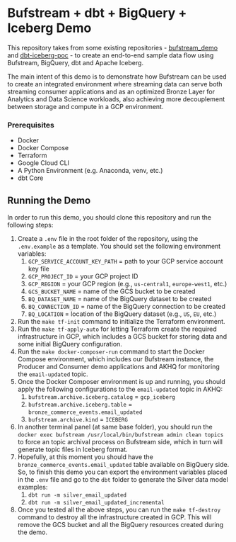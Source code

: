# Bufstream + dbt + BigQuery + Iceberg Demo

This repository takes from some existing repositories - [bufstream_demo](https://github.com/bufbuild/bufstream-demo) and [dbt-iceberg-poc](https://github.com/borjavb/dbt-iceberg-poc) - to create an end-to-end sample data flow using Bufstream, BigQuery, dbt and Apache Iceberg.

The main intent of this demo is to demonstrate how Bufstream can be used to create an integrated environment where streaming data can serve both streaming consumer applications and as an optimized Bronze Layer for Analytics and Data Science workloads, also achieving more decouplement between storage and compute in a GCP environment.

### Prerequisites

- Docker
- Docker Compose
- Terraform
- Google Cloud CLI
- A Python Environment (e.g. Anaconda, venv, etc.)
- dbt Core

## Running the Demo

In order to run this demo, you should clone this repository and run the following steps:

1. Create a `.env` file in the root folder of the repository, using the `.env.example` as a template. You should set the following environment variables:
   1. `GCP_SERVICE_ACCOUNT_KEY_PATH` = path to your GCP service account key file
   2. `GCP_PROJECT_ID` = your GCP project ID
   3. `GCP_REGION` = your GCP region (e.g., `us-central1`, `europe-west1`, etc.)
   4. `GCS_BUCKET_NAME` = name of the GCS bucket to be created
   5. `BQ_DATASET_NAME` = name of the BigQuery dataset to be created
   6. `BQ_CONNECTION_ID` = name of the BigQuery connection to be created
   7. `BQ_LOCATION` = location of the BigQuery dataset (e.g., `US`, `EU`, etc.)
2. Run the `make tf-init` command to initialize the Terraform environment.
3. Run the `make tf-apply-auto` for letting Terraform create the required infrastructure in GCP, which includes a GCS bucket for storing data and some initial BigQuery configuration.
4. Run the `make docker-composer-run` command to start the Docker Compose environment, which includes our Bufstream instance, the Producer and Consumer demo applications and AKHQ for monitoring the `email-updated` topic.
5. Once the Docker Composer environment is up and running, you should apply the following configurations to the `email-updated` topic in AKHQ:
   1. `bufstream.archive.iceberg.catalog` = `gcp_iceberg`
   2. `bufstream.archive.iceberg.table` = `bronze_commerce_events.email_updated`
   3. `bufstream.archive.kind` = `ICEBERG`
6. In another terminal panel (at same base folder), you should run the `docker exec bufstream /usr/local/bin/bufstream admin clean topics` to force an topic archival process on Bufstream side, which in turn will generate topic files in Iceberg format.
7. Hopefully, at this moment you should have the `bronze_commerce_events.email_updated` table available on BigQuery side. So, to finish this demo you can export the environment variables placed in the `.env` file and go to the `dbt` folder to generate the Silver data model examples:
   1. `dbt run -m silver_email_updated`
   2. `dbt run -m silver_email_updated_incremental`
8. Once you tested all the above steps, you can run the `make tf-destroy` command to destroy all the infrastructure created in GCP. This will remove the GCS bucket and all the BigQuery resources created during the demo.
